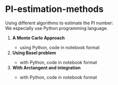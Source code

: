 # PI-estimation-methods
Using different algorithms to estimate the PI number:
<br>We especially use Python programming language.
<ol><li><b> A Monte Carlo Approach</b></li>
  <ul>
  <li>using Python, code in notebook format</li>
  </ul>
  <li><b> Using Basel problem</b></li>
  <ul>
  <li>with Python, code in notebook format</li>
  </ul>
<li><b> With Arctangent and integration</b></li>
  <ul>
  <li>with Python, code in notebook format</li>
  </ul>
</ol>